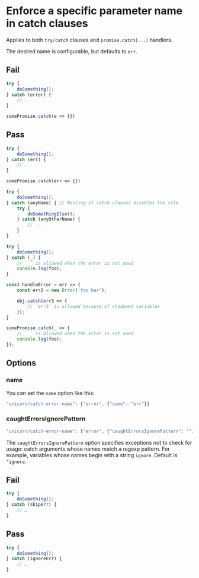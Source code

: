 # Enforce a specific parameter name in catch clauses

Applies to both `try/catch` clauses and `promise.catch(...)` handlers.

The desired name is configurable, but defaults to `err`.


## Fail

```js
try {
	doSomething();
} catch (error) {
	// ...
}
```

```js
somePromise.catch(e => {})
```


## Pass

```js
try {
	doSomething();
} catch (err) {
	// ...
}
```

```js
somePromise.catch(err => {})
```

```js
try {
	doSomething();
} catch (anyName) { // Nesting of catch clauses disables the rule
	try {
		doSomethingElse();
	} catch (anyOtherName) {
		// ...
	}
}
```

```js
try {
	doSomething();
} catch (_) {
	// `_` is allowed when the error is not used
	console.log(foo);
}
```

```js
const handleError = err => {
	const err2 = new Error('foo bar');

	obj.catch(err3 => {
		// `err3` is allowed because of shadowed variables
	});
}
```

```js
somePromise.catch(_ => {
	// `_` is allowed when the error is not used
	console.log(foo);
});
```


## Options

### name

You can set the `name` option like this:

```js
"unicorn/catch-error-name": ["error", {"name": "err"}]
```

### caughtErrorsIgnorePattern

```js
"unicorn/catch-error-name": ["error", {"caughtErrorsIgnorePattern": "^ignore"}]
```

The `caughtErrorsIgnorePattern` option specifies exceptions not to check for usage: catch arguments whose names match a regexp pattern.
For example, variables whose names begin with a string `ignore`. Default is `^ignore`.

## Fail

```js
try {
	doSomething();
} catch (skipErr) {
	// …
}
```

## Pass

```js
try {
	doSomething();
} catch (ignoreErr) {
	// …
}
```

